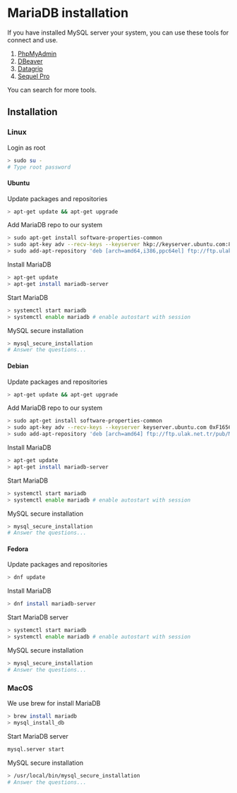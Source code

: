 # MariaDB installation

If you have installed MySQL server your system, you can use these tools for connect and use.

1. [PhpMyAdmin](./tools/phpmyadmin.md)
2. [DBeaver](http://dbeaver.jkiss.org/download/)
4. [Datagrip](https://www.jetbrains.com/datagrip/download/)
3. [Sequel Pro](https://sequelpro.com/download)

You can search for more tools.

## Installation

### Linux

Login as root

```bash
> sudo su -
# Type root password
```

#### Ubuntu

Update packages and repositories

```bash
> apt-get update && apt-get upgrade
```

Add MariaDB repo to our system

```bash
> sudo apt-get install software-properties-common
> sudo apt-key adv --recv-keys --keyserver hkp://keyserver.ubuntu.com:80 0xF1656F24C74CD1D8
> sudo add-apt-repository 'deb [arch=amd64,i386,ppc64el] ftp://ftp.ulak.net.tr/pub/MariaDB/repo/10.2/ubuntu xenial main'
```

Install MariaDB

```bash
> apt-get update
> apt-get install mariadb-server
```

Start MariaDB

```bash
> systemctl start mariadb
> systemctl enable mariadb # enable autostart with session
```

MySQL secure installation

```bash
> mysql_secure_installation
# Answer the questions...
```

#### Debian

Update packages and repositories

```bash
> apt-get update && apt-get upgrade
```

Add MariaDB repo to our system

```bash
> sudo apt-get install software-properties-common
> sudo apt-key adv --recv-keys --keyserver keyserver.ubuntu.com 0xF1656F24C74CD1D8
> sudo add-apt-repository 'deb [arch=amd64] ftp://ftp.ulak.net.tr/pub/MariaDB/repo/10.2/debian stretch main'
```

Install MariaDB

```bash
> apt-get update
> apt-get install mariadb-server
```

Start MariaDB

```bash
> systemctl start mariadb
> systemctl enable mariadb # enable autostart with session
```

MySQL secure installation

```bash
> mysql_secure_installation
# Answer the questions...
```

#### Fedora

Update packages and repositories

```bash
> dnf update
```

Install MariaDB

```bash
> dnf install mariadb-server
```

Start MariaDB server

```bash
> systemctl start mariadb
> systemctl enable mariadb # enable autostart with session
```

MySQL secure installation

```bash
> mysql_secure_installation
# Answer the questions...
```

### MacOS

We use brew for install MariaDB

```bash
> brew install mariadb
> mysql_install_db
```

Start MariaDB server

```bash
mysql.server start
```

MySQL secure installation

```bash
> /usr/local/bin/mysql_secure_installation
# Answer the questions...
```
